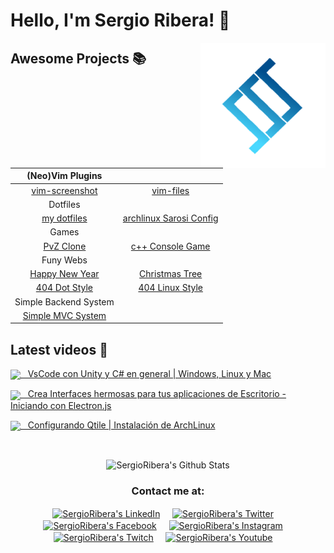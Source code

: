 # Hello, I'm Sergio Ribera! 👋

<a href="https://sergioribera.com">
    <img align="right" height="auto" width="200" src="https://github.com/SergioRibera/SergioRibera/blob/main/img/logo.png"/>
</a>


## Awesome Projects 📚
|                                                          (Neo)Vim Plugins                                                                        ||
|:-------------------------------------------------------------------:|:---------------------------------------------------------------------------:|
|   [vim-screenshot](https://github.com/SergioRibera/vim-screenshot)  |            [vim-files](https://github.com/SergioRibera/vim-files)           |
|                                                                  Dotfiles                                                                        ||
|    [my dotfiles](https://github.com/SergioRibera/my-linux-config)   | [archlinux Sarosi Config](https://github.com/SergioRibera/ConfigsArchLinux) |
|                                                                   Games                                                                          ||
|        [PvZ Clone](https://github.com/SergioRibera/PvZClone)        |        [c++ Console Game](https://github.com/SergioRibera/CSpaceWar)        |
|                                                                 Funy Webs                                                                        ||
|    [Happy New Year](https://github.com/SergioRibera/NewYear-Web)    |      [Christmas Tree](https://github.com/SergioRibera/ArbolitoNavidad)      |
|       [404 Dot Style](https://github.com/SergioRibera/404Dot)       |         [404 Linux Style](https://github.com/SergioRibera/404Linux)         |
|                                                           Simple Backend System                                                                  ||
| [Simple MVC System](https://github.com/SergioRibera/simple-mvc-php) |                                                                             |

## Latest videos 
<p align="center"><p><a href="https://www.youtube.com/watch?v=ZN1cAH6HQVA" target="blank"><img align="center" width="100px" src="https://i.ytimg.com/vi/ZN1cAH6HQVA/hqdefault.jpg?sqp=-oaymwEjCNACELwBSFryq4qpAxUIARUAAAAAGAElAADIQj0AgKJDeAE=&rs=AOn4CLDrBJp6Cl5MXfFVfOwpBaNx_NBLvw"/>&nbsp; &nbsp;VsCode con Unity y C# en general | Windows, Linux y Mac</a></p><p><a href="https://www.youtube.com/watch?v=bJUUTWM98wk" target="blank"><img align="center" width="100px" src="https://i.ytimg.com/vi/bJUUTWM98wk/hqdefault.jpg?sqp=-oaymwEjCNACELwBSFryq4qpAxUIARUAAAAAGAElAADIQj0AgKJDeAE=&rs=AOn4CLBHj4ez058D2fYg6olgvMgwRhT-kA"/>&nbsp; &nbsp;Crea Interfaces hermosas para tus aplicaciones de Escritorio - Iniciando con Electron.js</a></p><p><a href="https://www.youtube.com/watch?v=YbiOfRk7fx8" target="blank"><img align="center" width="100px" src="https://i.ytimg.com/vi/YbiOfRk7fx8/hqdefault.jpg?sqp=-oaymwEjCNACELwBSFryq4qpAxUIARUAAAAAGAElAADIQj0AgKJDeAE=&rs=AOn4CLBRpsWce2PRUK-f4CmWnrIoVLTQug"/>&nbsp; &nbsp;Configurando Qtile | Instalación de ArchLinux</a></p></p>
<br>
<p align="center">
    <img align="center" src="https://github-readme-stats.vercel.app/api?username=SergioRibera&show_icons=true&theme=blueberry" alt="SergioRibera's Github Stats"/>
</p>

<div align="center">
    <h3 align="center">Contact me at:</h3>
</div>
<p align="center">
    <a href="https://www.linkedin.com/in/hector-pulido-17547369/" target="blank">
        <img align="center" width="30px" alt="SergioRibera's LinkedIn" src="https://www.vectorlogo.zone/logos/linkedin/linkedin-icon.svg"/></a> &nbsp; &nbsp;
    <a href="https://twitter.com/SergioRibera_ID" target="blank">
        <img align="center" width="30px" alt="SergioRibera's Twitter" src="https://www.vectorlogo.zone/logos/twitter/twitter-official.svg"/></a> &nbsp; &nbsp;
    <a href="https://facebook.com/SergioRiberaID" target="blank">
        <img align="center" width="30px" alt="SergioRibera's Facebook" src="https://www.vectorlogo.zone/logos/facebook/facebook-official.svg"/></a> &nbsp; &nbsp;
    <a href="https://www.instagram.com/sergio_riberacosta/" target="blank">
        <img align="center" width="30px" alt="SergioRibera's Instagram" src="https://www.vectorlogo.zone/logos/instagram/instagram-icon.svg"/></a> &nbsp; &nbsp;
    <a href="https://www.twitch.tv/sergioriberaid" target="blank">
        <img align="center" width="30px" alt="SergioRibera's Twitch" src="https://www.vectorlogo.zone/logos/twitch/twitch-icon.svg"/></a> &nbsp; &nbsp;
    <a href="https://www.youtube.com/channel/UCm_CD6QqAEgtaHde9UycbuA" target="blank">
        <img align="center" width="30px" alt="SergioRibera's Youtube" src="https://www.vectorlogo.zone/logos/youtube/youtube-icon.svg"/></a> &nbsp; &nbsp;
</p>
